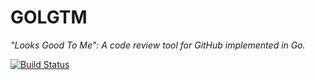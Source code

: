 # GOLGTM
_"Looks Good To Me": A code review tool for GitHub implemented in Go._

[![Build Status](https://travis-ci.org/garukun/golgtm.svg?branch=master)](https://travis-ci.org/garukun/golgtm)
